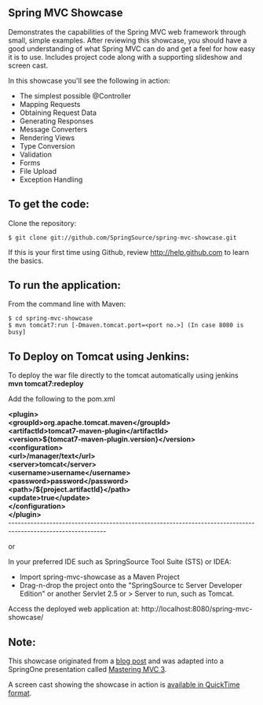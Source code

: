 Spring MVC Showcase
-------------------
Demonstrates the capabilities of the Spring MVC web framework through small, simple examples.
After reviewing this showcase, you should have a good understanding of what Spring MVC can do and get a feel for how easy it is to use.
Includes project code along with a supporting slideshow and screen cast.

In this showcase you'll see the following in action:

* The simplest possible @Controller
* Mapping Requests
* Obtaining Request Data
* Generating Responses
* Message Converters
* Rendering Views
* Type Conversion
* Validation
* Forms
* File Upload
* Exception Handling

To get the code:
-------------------
Clone the repository:

    $ git clone git://github.com/SpringSource/spring-mvc-showcase.git

If this is your first time using Github, review http://help.github.com to learn the basics.

To run the application:
-------------------	
From the command line with Maven:

    $ cd spring-mvc-showcase
    $ mvn tomcat7:run [-Dmaven.tomcat.port=<port no.>] (In case 8080 is busy] 

To Deploy on Tomcat using Jenkins:<br/>
----------------------------------
To deploy the war file directly to the tomcat automatically using jenkins <br/>
       <b> mvn tomcat7:redeploy </b>

<p>Add the following to the pom.xml</p>
       <b>&ltplugin&gt<br/>
             &ltgroupId&gtorg.apache.tomcat.maven&lt/groupId&gt<br/>
            &ltartifactId&gttomcat7-maven-plugin&lt/artifactId&gt<br/>
            &ltversion&gt${tomcat7-maven-plugin.version}&lt/version&gt<br/>
            &ltconfiguration&gt<br/>
                &lturl&gt<host-ip>/manager/text&lt/url&gt<br/>
                &ltserver&gttomcat&lt/server&gt<br/>
                &ltusername&gtusername&lt/username&gt<br/>
                &ltpassword&gtpassword&lt/password&gt<br/>
                &ltpath&gt/${project.artifactId}&lt/path&gt<br/>
                &ltupdate&gttrue&lt/update&gt<br/>
            &lt/configuration&gt<br/>
       &lt/plugin&gt <br/></b>
-------------------------------------------------------------------------------------------------------------

or

In your preferred IDE such as SpringSource Tool Suite (STS) or IDEA:

* Import spring-mvc-showcase as a Maven Project
* Drag-n-drop the project onto the "SpringSource tc Server Developer Edition" or another Servlet 2.5 or > Server to run, such as Tomcat.

Access the deployed web application at: http://localhost:8080/spring-mvc-showcase/

Note:
-------------------

This showcase originated from a [blog post](http://blog.springsource.com/2010/07/22/spring-mvc-3-showcase/) and was adapted into a SpringOne presentation called [Mastering MVC 3](http://www.infoq.com/presentations/Mastering-Spring-MVC-3).

A screen cast showing the showcase in action is [available in QuickTime format](http://s3.springsource.org/MVC/mvc-showcase-screencast.mov).
